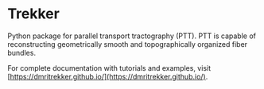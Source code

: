 Trekker
=======

Python package for parallel transport tractography (PTT). PTT is capable of reconstructing geometrically smooth and topographically organized fiber bundles.

For complete documentation with tutorials and examples, visit [https://dmritrekker.github.io/](https://dmritrekker.github.io/).
